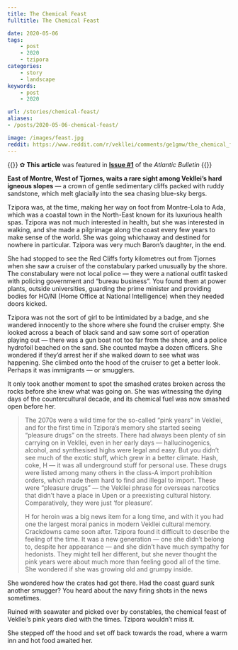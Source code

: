 ```yaml
---
title: The Chemical Feast
fulltitle: The Chemical Feast

date: 2020-05-06
tags:
    - post
    - 2020
    - tzipora
categories:
    - story
    - landscape
keywords:
    - post
    - 2020

url: /stories/chemical-feast/
aliases:
- /posts/2020-05-06-chemical-feast/

image: /images/feast.jpg
reddit: https://www.reddit.com/r/vekllei/comments/ge1gmw/the_chemical_feast/
---
```


{{<hint story>}}
✿ **This article** was featured in [**Issue #1**](/news/bulletin/2020/1) of the *Atlantic Bulletin*
{{</hint>}}

**East of Montre, West of Tjornes, waits a rare sight among Vekllei’s hard igneous slopes** — a crown of gentle sedimentary cliffs packed with ruddy sandstone, which melt glacially into the sea chasing blue-sky bergs.

Tzipora was, at the time, making her way on foot from Montre-Lola to Ada, which was a coastal town in the North-East known for its luxurious health spas. Tzipora was not much interested in health, but she was interested in walking, and she made a pilgrimage along the coast every few years to make sense of the world. She was going whichaway and destined for nowhere in particular. Tzipora was very much Baron’s daughter, in the end.

She had stopped to see the Red Cliffs forty kilometres out from Tjornes when she saw a cruiser of the constabulary parked unusually by the shore. The constabulary were not local police — they were a national outfit tasked with policing government and “bureau business”. You found them at power plants, outside universities, guarding the prime minister and providing bodies for HO/NI (Home Office at National Intelligence) when they needed doors kicked.

Tzipora was not the sort of girl to be intimidated by a badge, and she wandered innocently to the shore where she found the cruiser empty. She looked across a beach of black sand and saw some sort of operation playing out — there was a gun boat not too far from the shore, and a police hydrofoil beached on the sand. She counted maybe a dozen officers. She wondered if they’d arrest her if she walked down to see what was happening. She climbed onto the hood of the cruiser to get a better look. Perhaps it was immigrants — or smugglers.

It only took another moment to spot the smashed crates broken across the rocks before she knew what was going on. She was witnessing the dying days of the countercultural decade, and its chemical fuel was now smashed open before her.

>The 2070s were a wild time for the so-called “pink years” in Vekllei, and for the first time in Tzipora’s memory she started seeing “pleasure drugs” on the streets. There had always been plenty of sin carrying on in Vekllei, even in her early days — hallucinogenics, alcohol, and synthesised highs were legal and easy. But you didn’t see much of the exotic stuff, which grew in a better climate. Hash, coke, H — it was all underground stuff for personal use. These drugs were listed among many others in the class-A import prohibition orders, which made them hard to find and illegal to import. These were “pleasure drugs” — the Vekllei phrase for overseas narcotics that didn’t have a place in Upen or a preexisting cultural history. Comparatively, they were just ‘for pleasure’.
>
>H for heroin was a big news item for a long time, and with it you had one the largest moral panics in modern Vekllei cultural memory. Crackdowns came soon after. Tzipora found it difficult to describe the feeling of the time. It was a new generation — one she didn’t belong to, despite her appearance — and she didn’t have much sympathy for hedonists. They might tell her different, but she never thought the pink years were about much more than feeling good all of the time. She wondered if she was growing old and grumpy inside.

She wondered how the crates had got there. Had the coast guard sunk another smugger? You heard about the navy firing shots in the news sometimes.

Ruined with seawater and picked over by constables, the chemical feast of Vekllei’s pink years died with the times. Tzipora wouldn’t miss it.

She stepped off the hood and set off back towards the road, where a warm inn and hot food awaited her.
